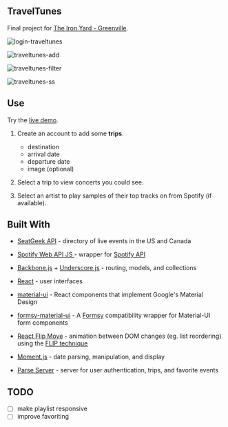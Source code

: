 ## TravelTunes

Final project for [The Iron Yard - Greenville](https://www.theironyard.com/locations/greenville.html).

![login-traveltunes](https://cloud.githubusercontent.com/assets/21989005/21699474/eece1c1a-d369-11e6-8af2-c983ef24f86a.png)

![traveltunes-add](https://cloud.githubusercontent.com/assets/21989005/21700579/27821a7a-d36f-11e6-8418-4c3523733202.png)

![traveltunes-filter](https://cloud.githubusercontent.com/assets/21989005/21700717/dbf9720a-d36f-11e6-8da1-ab9ab4a08743.png)

![traveltunes-ss](https://cloud.githubusercontent.com/assets/21989005/21699723/09c2001c-d36b-11e6-9876-beaaf46a5177.png)


## Use

Try the [live demo](https://bearshuford.github.io/travel-tunes/).

1. Create an account to add some **trips**.
   - destination
   - arrival date
   - departure date
   - image (optional)

2. Select a trip to view concerts you could see.

3. Select an artist to play samples of their top tracks on from Spotify (if available).



## Built With
* [SeatGeek API](http://platform.seatgeek.com/) - directory of live events in the US and Canada
* [Spotify Web API JS ](https://github.com/JMPerez/spotify-web-api-js) - wrapper for [Spotify API](https://developer.spotify.com/web-api/)

* [Backbone.js](http://backbonejs.org/) + [Underscore.js](http://underscorejs.org/) - routing, models, and collections

* [React](https://facebook.github.io/react/docs/) - user interfaces
* [material-ui](http://www.material-ui.com/) - React components that implement Google's Material Design
* [formsy-material-ui](https://github.com/mbrookes/formsy-material-ui) - A [Formsy](https://github.com/christianalfoni/formsy-react) compatibility wrapper for Material-UI form components

* [React Flip Move](https://github.com/joshwcomeau/react-flip-move) - animation between DOM changes (eg. list reordering) using the [FLIP technique](https://aerotwist.com/blog/flip-your-animations/#the-general-approach)

* [Moment.js](http://momentjs.com/) - date parsing, manipulation, and display

* [Parse Server](https://parse.com/) - server for user authentication, trips, and favorite events


## TODO

- [ ] make playlist responsive
- [ ] improve favoriting
